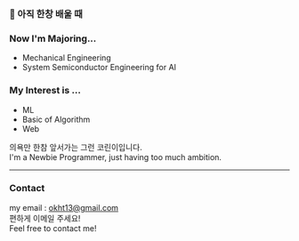 ### 🌱 아직 한창 배울 때

### Now I'm Majoring...
- Mechanical Engineering
- System Semiconductor Engineering for AI

### My Interest is ...
- ML
- Basic of Algorithm
- Web

의욕만 한참 앞서가는 그런 코린이입니다.  
I'm a Newbie Programmer, just having too much ambition.
___
### Contact
my email : okht13@gmail.com  
편하게 이메일 주세요!  
Feel free to contact me!
